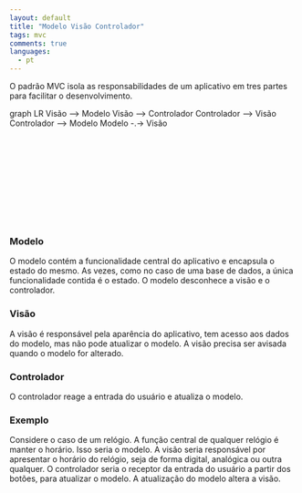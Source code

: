 ```yaml
---
layout: default
title: "Modelo Visão Controlador"
tags: mvc
comments: true
languages:
  - pt
---
```


O padrão MVC isola as responsabilidades de um aplicativo em tres partes para facilitar o desenvolvimento.

<div class="mermaid" style="height:200px;">
graph LR
    Visão --> Modelo
    Visão --> Controlador
    Controlador --> Visão
    Controlador --> Modelo
    Modelo -.-> Visão
</div>

### Modelo

O modelo contém a funcionalidade central do aplicativo e encapsula o estado do mesmo. As vezes, como no caso de uma base de dados, a única funcionalidade contida é o estado. O modelo desconhece a visão e o controlador.

### Visão

A visão é responsável pela aparência do aplicativo, tem acesso aos dados do modelo, mas não pode atualizar o modelo. A visão precisa ser avisada quando o modelo for alterado.

### Controlador

O controlador reage a entrada do usuário e atualiza o modelo.

### Exemplo

Considere o caso de um relógio. A função central de qualquer relógio é manter o horário. Isso seria o modelo. A visão seria responsável por apresentar o horário do relógio, seja de forma digital, analógica ou outra qualquer. O controlador seria o receptor da entrada do usuário a partir dos botões, para atualizar o modelo. A atualização do modelo altera a visão.
